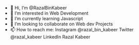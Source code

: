 - 👋 Hi, I’m @RazalBinKabeer
- 👀 I’m interested in Web Development
- 🌱 I’m currently learning Javascript
- 💞️ I’m looking to collaborate on Web dev Projects
- 📫 How to reach me: Instagram @razal_bin_kabeer
                       Twitter  @razal_kabeer
                       LinkedIn Razal Kabeer

<!---
RazalBinKabeer/RazalBinKabeer is a ✨ special ✨ repository because its `README.md` (this file) appears on your GitHub profile.
You can click the Preview link to take a look at your changes.
--->
